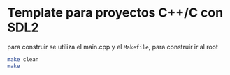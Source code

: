 # Template para proyectos C++/C con SDL2
para construir se utiliza el main.cpp
y el `Makefile`, para construir ir al root

```bash
make clean
make
```

